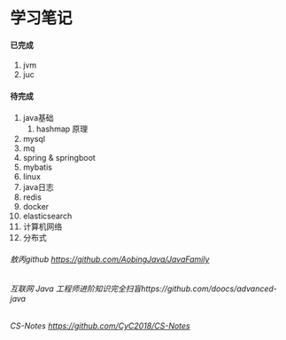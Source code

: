 # 学习笔记

#### 已完成
1. jvm 
2. juc

#### 待完成

1. java基础
   1. hashmap 原理
2. mysql
3. mq
4. spring & springboot
5. mybatis
6. linux
7. java日志
8. redis
9.  docker 
10. elasticsearch
11. 计算机网络
12. 分布式









###### 敖丙github https://github.com/AobingJava/JavaFamily

###### 互联网 Java 工程师进阶知识完全扫盲https://github.com/doocs/advanced-java

###### CS-Notes https://github.com/CyC2018/CS-Notes

